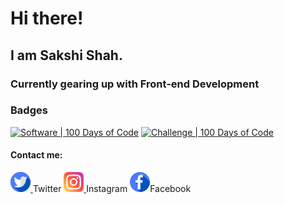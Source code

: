 # Hi there!
## I am Sakshi Shah.
### Currently gearing up with Front-end Development 

### Badges
[![Software | 100 Days of Code](https://www.software.com/badges/100-days-of-code)](https://www.software.com/100-days-of-code)
[![Challenge | 100 Days of Code](https://img.shields.io/static/v1?label=Challenge&labelColor=384357&message=100%20Days%20of%20Code&color=00b4ee&style=for-the-badge&link=https://www.100daysofcode.com)](https://www.100daysofcode.com)


#### Contact me:
<p justify-content="center">
  <a href="https://twitter.com/Sakshi_Shah1929">
    <img src="https://github.com/SakshiShah29/sakshishah29/raw/master/twitter%20(1).png">
  </a>Twitter
  
  <a href="https://www.instagram.com/sakshiiishah___/?hl=en">
    <img src="https://github.com/SakshiShah29/sakshishah29/raw/master/instagram%20(3).png">
  </a>Instagram
  
  <a href="https://www.facebook.com/sakshi.sshah">
  <img src="https://github.com/SakshiShah29/sakshishah29/raw/master/facebook%20(1).png"></a>Facebook
<p>
  

<!---
Here are some ideas to get you started:

- 🔭 I’m currently working on Web Development
- 🌱 I’m currently learning Javascript
- 👯 I’m looking to collaborate on...
- 🤔 I’m looking for help with ...
- 💬 Ask me about 
- 📫 How to reach me: ...
- 😄 Pronouns:She/Her
- ⚡ Fun fact: ...
--->

